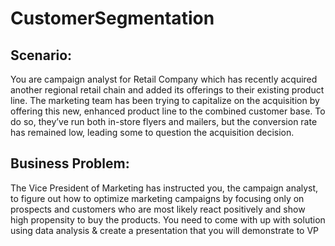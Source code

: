 # CustomerSegmentation

## Scenario: 
You are campaign analyst for Retail Company which has recently acquired another regional retail chain and added its offerings to their existing product line. The marketing team has been trying to capitalize on the acquisition by offering this new, enhanced product line to the combined customer base. To do so, they’ve run both in-store flyers and mailers, but the conversion rate has remained low, leading some to question the acquisition decision.

## Business Problem: 
The Vice President of Marketing has instructed you, the campaign analyst, to figure out how to optimize marketing campaigns by focusing only on prospects and customers who are most likely react positively and show high propensity to buy the products. You need to come with up with solution using data analysis & create a presentation that you will demonstrate to VP
